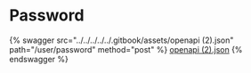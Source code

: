 # Password

{% swagger src="../../../../../.gitbook/assets/openapi (2).json" path="/user/password" method="post" %}
[openapi (2).json](<../../../../../.gitbook/assets/openapi (2).json>)
{% endswagger %}
